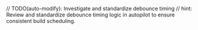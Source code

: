 // TODO(auto-modify): Investigate and standardize debounce timing
// hint: Review and standardize debounce timing logic in autopilot to ensure consistent build scheduling.
